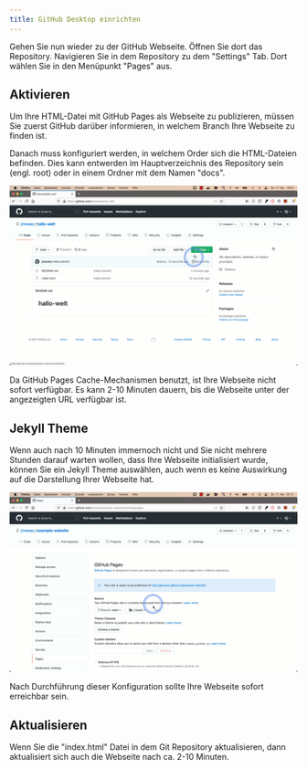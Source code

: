 ```yaml
---
title: GitHub Desktop einrichten
---
```


Gehen Sie nun wieder zu der GitHub Webseite.
Öffnen Sie dort das Repository.
Navigieren Sie in dem Repository zu dem "Settings" Tab.
Dort wählen Sie in den Menüpunkt "Pages" aus.

## Aktivieren

Um Ihre HTML-Datei mit GitHub Pages als Webseite zu publizieren, müssen Sie zuerst GitHub darüber informieren, in welchem Branch Ihre Webseite zu finden ist.

Danach muss konfiguriert werden, in welchem Order sich die HTML-Dateien befinden.
Dies kann entwerden im Hauptverzeichnis des Repository sein (engl. root) oder in einem Ordner mit dem Namen "docs".

![Publizieren von Webseite](img/gh-pages-publish.gif)

Da GitHub Pages Cache-Mechanismen benutzt, ist Ihre Webseite nicht sofort verfügbar.
Es kann 2-10 Minuten dauern, bis die Webseite unter der angezeigten URL verfügbar ist. 

## Jekyll Theme

Wenn auch nach 10 Minuten immernoch nicht und Sie nicht mehrere Stunden darauf warten wollen, dass Ihre Webseite initialisiert wurde,
können Sie ein Jekyll Theme auswählen, auch wenn es keine Auswirkung auf die Darstellung Ihrer Webseite hat.

![Auswählen von Jekyll Theme](img/jekyll-theme.gif)

Nach Durchführung dieser Konfiguration sollte Ihre Webseite sofort erreichbar sein.

## Aktualisieren

Wenn Sie die "index.html" Datei in dem Git Repository aktualisieren, dann aktualisiert sich auch die Webseite nach ca. 2-10 Minuten.
